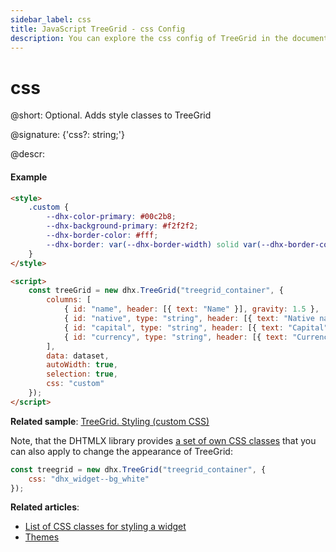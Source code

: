 ```yaml
---
sidebar_label: css
title: JavaScript TreeGrid - css Config 
description: You can explore the css config of TreeGrid in the documentation of the DHTMLX JavaScript UI library. Browse developer guides and API reference, try out code examples and live demos, and download a free 30-day evaluation version of DHTMLX Suite.
---
```


# css

@short: Optional. Adds style classes to TreeGrid

@signature: {'css?: string;'}

@descr:
#### Example

~~~html
<style>
    .custom {
        --dhx-color-primary: #00c2b8;
        --dhx-background-primary: #f2f2f2;
        --dhx-border-color: #fff;
        --dhx-border: var(--dhx-border-width) solid var(--dhx-border-color);
    }
</style>

<script>
	const treeGrid = new dhx.TreeGrid("treegrid_container", {
    	columns: [
    	    { id: "name", header: [{ text: "Name" }], gravity: 1.5 },
    	    { id: "native", type: "string", header: [{ text: "Native name" }] },
    	    { id: "capital", type: "string", header: [{ text: "Capital" }] },
    	    { id: "currency", type: "string", header: [{ text: "Currency" }] }
    	],
    	data: dataset,
    	autoWidth: true,
    	selection: true,
    	css: "custom"
	});
</script>
~~~

**Related sample**: [TreeGrid. Styling (custom CSS)](https://snippet.dhtmlx.com/cpvir0od)

Note, that the DHTMLX library provides [a set of own CSS classes](helpers/base_elements.md#list-of-css-classes-for-styling-a-widget) that you can also apply to change the appearance of TreeGrid:

~~~js
const treegrid = new dhx.TreeGrid("treegrid_container", {
    css: "dhx_widget--bg_white"
});
~~~

**Related articles**: 
- [List of CSS classes for styling a widget](helpers/base_elements.md#list-of-css-classes-for-styling-a-widget)
- [Themes](themes.md)
